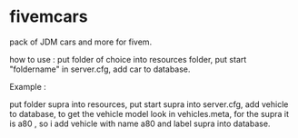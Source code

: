 # fivemcars

pack of JDM cars and more for fivem. 

how to use : put folder of choice into resources folder, put start "foldername" in server.cfg, add car to database.

Example : 

put folder supra into resources, put start supra into server.cfg, add vehicle to database, to get the vehicle model look in vehicles.meta, for the supra it is  <modelName>a80</modelName> , so i add vehicle with name a80 and label supra into database.


